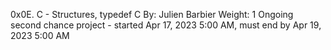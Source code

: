 0x0E. C - Structures, typedef
C
 By: Julien Barbier
 Weight: 1
 Ongoing second chance project - started Apr 17, 2023 5:00 AM, must end by Apr 19, 2023 5:00 AM

